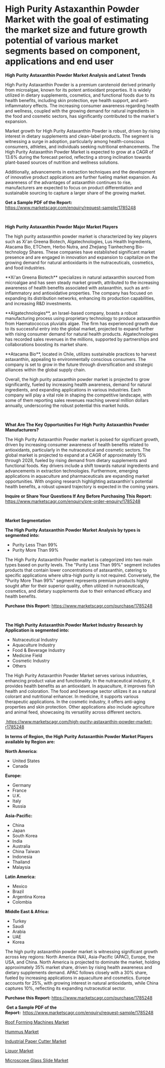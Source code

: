 <p><h1>High Purity Astaxanthin Powder Market with the goal of estimating the market size and future growth potential of various market segments based on component, applications and end user</h1></p><p><strong>High Purity Astaxanthin Powder Market Analysis and Latest Trends</strong></p>
<p><p>High Purity Astaxanthin Powder is a premium carotenoid derived primarily from microalgae, known for its potent antioxidant properties. It is widely utilized in dietary supplements, cosmetics, and functional foods due to its health benefits, including skin protection, eye health support, and anti-inflammatory effects. The increasing consumer awareness regarding health and wellness, coupled with the growing demand for natural ingredients in the food and cosmetic sectors, has significantly contributed to the market's expansion.</p><p>Market growth for High Purity Astaxanthin Powder is robust, driven by rising interest in dietary supplements and clean-label products. The segment is witnessing a surge in adoption, particularly among health-conscious consumers, athletes, and individuals seeking nutritional enhancements. The High Purity Astaxanthin Powder Market is expected to grow at a CAGR of 13.6% during the forecast period, reflecting a strong inclination towards plant-based sources of nutrition and wellness solutions. </p><p>Additionally, advancements in extraction techniques and the development of innovative product applications are further fueling market expansion. As awareness of the advantages of astaxanthin continues to rise, manufacturers are expected to focus on product differentiation and sustainable sourcing to capture a larger share of the growing market.</p></p>
<p><strong>Get a Sample PDF of the Report:&nbsp;</strong> <a href="https://www.marketscagr.com/enquiry/request-sample/1785248?utm_campaign=1422&utm_medium=2&utm_source=Github&utm_content=ia&utm_term=08102024&utm_id=high-purity-astaxanthin-powder">https://www.marketscagr.com/enquiry/request-sample/1785248</a></p>
<p>&nbsp;</p>
<p><strong>High Purity Astaxanthin Powder Major Market Players</strong></p>
<p><p>The high purity astaxanthin powder market is characterized by key players such as Xi'an Greena Biotech, Algatechnologies, Lus Health Ingredients, Atacama Bio, ETChem, Herbo Nutra, and Zhejiang Tianhecheng Bio-technology Shares. These companies have established significant market presence and are engaged in innovation and expansion to capitalize on the growing demand for natural antioxidants in the nutraceuticals, cosmetics, and food industries.</p><p>**Xi'an Greena Biotech** specializes in natural astaxanthin sourced from microalgae and has seen steady market growth, attributed to the increasing awareness of health benefits associated with astaxanthin, such as anti-inflammatory and antioxidative properties. The company has focused on expanding its distribution networks, enhancing its production capabilities, and increasing R&D investments.</p><p>**Algatechnologies**, an Israel-based company, boasts a robust manufacturing process using proprietary technology to produce astaxanthin from Haematococcus pluvialis algae. The firm has experienced growth due to its successful entry into the global market, projected to expand further with rising consumer demand for natural health products. Algatechnologies has recorded sales revenues in the millions, supported by partnerships and collaborations boosting its market share.</p><p>**Atacama Bio**, located in Chile, utilizes sustainable practices to harvest astaxanthin, appealing to environmentally conscious consumers. The company is set to grow in the future through diversification and strategic alliances within the global supply chain.</p><p>Overall, the high purity astaxanthin powder market is projected to grow significantly, fueled by increasing health awareness, demand for natural ingredients, and expanding applications in various industries. Each company will play a vital role in shaping the competitive landscape, with some of them reporting sales revenues reaching several million dollars annually, underscoring the robust potential this market holds.</p></p>
<p>&nbsp;</p>
<p><strong>What Are The Key Opportunities For High Purity Astaxanthin Powder Manufacturers?</strong></p>
<p><p>The High Purity Astaxanthin Powder market is poised for significant growth, driven by increasing consumer awareness of health benefits related to antioxidants, particularly in the nutraceutical and cosmetic sectors. The global market is projected to expand at a CAGR of approximately 15% through 2028, fueled by rising demand from dietary supplements and functional foods. Key drivers include a shift towards natural ingredients and advancements in extraction technologies. Furthermore, emerging applications in aquaculture and pharmaceuticals are expanding market opportunities. With ongoing research highlighting astaxanthin's potential health benefits, a robust upward trajectory is expected in the coming years.</p></p>
<p><strong>Inquire or Share Your Questions If Any Before Purchasing This Report:</strong> <a href="https://www.marketscagr.com/enquiry/pre-order-enquiry/1785248?utm_campaign=1422&utm_medium=2&utm_source=Github&utm_content=ia&utm_term=08102024&utm_id=high-purity-astaxanthin-powder">https://www.marketscagr.com/enquiry/pre-order-enquiry/1785248</a></p>
<p>&nbsp;</p>
<p><strong>Market Segmentation</strong></p>
<p><strong>The High Purity Astaxanthin Powder Market Analysis by types is segmented into:</strong></p>
<p><ul><li>Purity Less Than 99%</li><li>Purity More Than 99%</li></ul></p>
<p><p>The High Purity Astaxanthin Powder market is categorized into two main types based on purity levels. The "Purity Less Than 99%" segment includes products that contain lower concentrations of astaxanthin, catering to specific applications where ultra-high purity is not required. Conversely, the "Purity More Than 99%" segment represents premium products highly sought after for their superior quality, often utilized in nutraceuticals, cosmetics, and dietary supplements due to their enhanced efficacy and health benefits.</p></p>
<p><strong>Purchase this Report:&nbsp;</strong><a href="https://www.marketscagr.com/purchase/1785248?utm_campaign=1422&utm_medium=2&utm_source=Github&utm_content=ia&utm_term=08102024&utm_id=high-purity-astaxanthin-powder">https://www.marketscagr.com/purchase/1785248</a></p>
<p>&nbsp;</p>
<p><strong>The High Purity Astaxanthin Powder Market Industry Research by Application is segmented into:</strong></p>
<p><ul><li>Nutraceutical Industry</li><li>Aquaculture Industry</li><li>Food & Beverage Industry</li><li>Medicine Field</li><li>Cosmetic Industry</li><li>Others</li></ul></p>
<p><p>The High Purity Astaxanthin Powder Market serves various industries, enhancing product value and functionality. In the nutraceutical industry, it provides health benefits as an antioxidant. In aquaculture, it improves fish health and coloration. The food and beverage sector utilizes it as a natural colorant and nutritional enhancer. In medicine, it supports various therapeutic applications. In the cosmetic industry, it offers anti-aging properties and skin protection. Other applications also include agriculture and animal feed, showcasing its versatility across different sectors.</p></p>
<p><a href="https://www.marketscagr.com/high-purity-astaxanthin-powder-market-r1785248?utm_campaign=1422&utm_medium=2&utm_source=Github&utm_content=ia&utm_term=08102024&utm_id=high-purity-astaxanthin-powder">&nbsp;https://www.marketscagr.com/high-purity-astaxanthin-powder-market-r1785248</a></p>
<p><strong>In terms of Region, the High Purity Astaxanthin Powder Market Players available by Region are:</strong></p>
<p>
    <p> <strong> North America: </strong>
        <ul>
            <li>United States</li>
            <li>Canada</li>
        </ul>
        </p> 
    <p> <strong> Europe: </strong>
        <ul>
            <li>Germany</li>
            <li>France</li>
            <li>U.K.</li>
            <li>Italy</li>
            <li>Russia</li>
        </ul>
        </p> 
    <p> <strong> Asia-Pacific: </strong>
        <ul>
            <li>China</li>
            <li>Japan</li>
            <li>South Korea</li>
            <li>India</li>
            <li>Australia</li>
            <li>China Taiwan</li>
            <li>Indonesia</li>
            <li>Thailand</li>
            <li>Malaysia</li>
        </ul>
        </p> 
    <p> <strong> Latin America: </strong>
        <ul>
            <li>Mexico</li>
            <li>Brazil</li>
            <li>Argentina Korea</li>
            <li>Colombia</li>
        </ul>
        </p> 
    <p> <strong> Middle East & Africa: </strong>
        <ul>
            <li>Turkey</li>
            <li>Saudi</li>
            <li>Arabia</li>
            <li>UAE</li>
            <li>Korea</li>
        </ul>
    </p>
    </p>
<p><p>The high purity astaxanthin powder market is witnessing significant growth across key regions: North America (NA), Asia-Pacific (APAC), Europe, the USA, and China. North America is projected to dominate the market, holding approximately 35% market share, driven by rising health awareness and dietary supplements demand. APAC follows closely with a 30% share, fueled by increasing applications in aquaculture and cosmetics. Europe accounts for 25%, with growing interest in natural antioxidants, while China captures 10%, reflecting its expanding nutraceutical sector.</p></p>
<p><strong>Purchase this Report: </strong><a href="https://www.marketscagr.com/purchase/1785248?utm_campaign=1422&utm_medium=2&utm_source=Github&utm_content=ia&utm_term=08102024&utm_id=high-purity-astaxanthin-powder">https://www.marketscagr.com/purchase/1785248</a></p>
<p>&nbsp;<strong>Get a Sample PDF of the Report:&nbsp;&nbsp;</strong><a href="https://www.marketscagr.com/enquiry/request-sample/1785248?utm_campaign=1422&utm_medium=2&utm_source=Github&utm_content=ia&utm_term=08102024&utm_id=high-purity-astaxanthin-powder">https://www.marketscagr.com/enquiry/request-sample/1785248</a></p>
<p><strong></strong></p>
<p><p><a href="https://github.com/dringals/Market-Research-Report-List-6/blob/main/roof-forming-machines-market.md?utm_campaign=1422&utm_medium=2&utm_source=Github&utm_content=ia&utm_term=08102024&utm_id=high-purity-astaxanthin-powder">Roof Forming Machines Market</a></p><p><a href="https://issuu.com/reportprime-2/docs/hummus-market-size-2030.pptx_4e1b55d4063a3c?utm_campaign=1422&utm_medium=2&utm_source=Github&utm_content=ia&utm_term=08102024&utm_id=high-purity-astaxanthin-powder">Hummus Market</a></p><p><a href="https://www.linkedin.com/pulse/industrial-paper-cutter-market-investigation-industry-evolution-vlqnf?utm_campaign=1422&utm_medium=2&utm_source=Github&utm_content=ia&utm_term=08102024&utm_id=high-purity-astaxanthin-powder">Industrial Paper Cutter Market</a></p><p><a href="https://issuu.com/reportprime-2/docs/liquor-market-size-2030.pptx_f8c398daccb63d?utm_campaign=1422&utm_medium=2&utm_source=Github&utm_content=ia&utm_term=08102024&utm_id=high-purity-astaxanthin-powder">Liquor Market</a></p><p><a href="https://www.linkedin.com/pulse/evolution-microscope-glass-slide-market-key-shifts-from-2024-leazf?utm_campaign=1422&utm_medium=2&utm_source=Github&utm_content=ia&utm_term=08102024&utm_id=high-purity-astaxanthin-powder">Microscope Glass Slide Market</a></p></p>